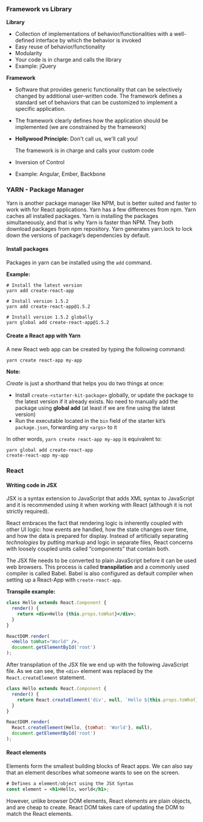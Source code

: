 ### Framework vs Library

**Library**

- Collection of implementations of behavior/functionalities with a well-defined interface by which the behavior is invoked
- Easy reuse of behavior/functionality
- Modularity
- Your code is in charge and calls the library
- Example: jQuery

**Framework** 

- Software that provides generic functionality that can be selectively changed by additional user-written code. The framework defines a standard set of behaviors that can be customized to implement a specific application.

- The framework clearly defines how the application should be implemented (we are constrained by the framework)

- **Hollywood Principle:** Don't call us, we'll call you!

  The framework is in charge and calls your custom code

- Inversion of Control

- Example: Angular, Ember, Backbone



### YARN - Package Manager 

Yarn is another package manager like NPM, but is better suited and faster to work with for React applications. Yarn has a few differences from npm. Yarn caches all installed packages. Yarn is installing the packages simultaneously, and that is why Yarn is faster than NPM. They both download packages from npm repository. Yarn generates yarn.lock to lock down the versions of package’s dependencies by default. 

#### Install packages

Packages in yarn can be installed using the `add` command.

**Example:**

```shell
# Install the latest version
yarn add create-react-app

# Install version 1.5.2
yarn add create-react-app@1.5.2

# Install version 1.5.2 globally
yarn global add create-react-app@1.5.2
```

#### Create a React app with Yarn

A new React web app can be created by typing the following command:

```shell
yarn create react-app my-app
```

**Note:**

*Create* is just a shorthand that helps you do two things at once:

- Install `create-<starter-kit-package>` globally, or update the package to the latest version if it already exists. No need to manually add the package using **global add** (at least if we are fine using the latest version)
- Run the executable located in the `bin` field of the starter kit’s `package.json`, forwarding any `<args>` to it

In other words, `yarn create react-app my-app` is equivalent to:

```shell
yarn global add create-react-app
create-react-app my-app
```



### React

#### Writing code in JSX

JSX is a syntax extension to JavaScript that adds XML syntax to JavaScript and it is recommended using it when working with React (although it is not strictly required).

React embraces the fact that rendering logic is inherently coupled with other UI logic: how events are handled, how the state changes over time, and how the data is prepared for display. Instead of artificially separating *technologies* by putting markup and logic in separate files, React concerns with loosely coupled units called “components” that contain both.

The JSX file needs to be converted to plain JavaScript before it can be used web browsers. This process is called **transpilation** and a commonly used compiler is called Babel. Babel is also configured as default compiler when setting up a React-App with `create-react-app`. 

**Transpile example:**

```jsx
class Hello extends React.Component {
  render() {
    return <div>Hello {this.props.toWhat}</div>;
  }
}

ReactDOM.render(
  <Hello toWhat="World" />,
  document.getElementById('root')
);
```
After transpilation of the JSX file we end up with the following JavaScript file. As we can see, the `<div>` element was replaced by the `React.createElement` statement.

```jsx
class Hello extends React.Component {
  render() {
    return React.createElement('div', null, `Hello ${this.props.toWhat}`);
  }
}

ReactDOM.render(
  React.createElement(Hello, {toWhat: 'World'}, null),
  document.getElementById('root')
);
```

#### React elements

Elements form the smallest building blocks of React apps. We can also say that an element describes what someone wants to see on the screen.

```jsx
# Defines a element/object using the JSX Syntax
const element = <h1>Hello, world</h1>;
```

However, unlike browser DOM elements, React elements are plain objects, and are cheap to create. React DOM takes care of updating the DOM to match the React elements.

